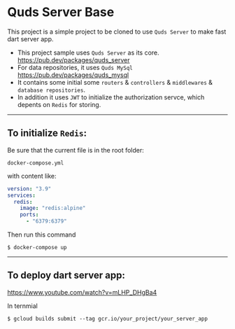 # Quds Server Base
This project is a simple project to be cloned to use `Quds Server` to make fast dart server app.

* This project sample uses `Quds Server` as its core.
https://pub.dev/packages/quds_server
* For data repositories, it uses `Quds MySql`
https://pub.dev/packages/quds_mysql
* It contains some initial some `routers` & `controllers` & `middlewares` & `database repositories`.
* In addition it uses `JWT` to initialize the authorization servce, which depents on `Redis` for storing.
---
## To initialize `Redis`:
 Be sure that the current file is in the root folder:

`docker-compose.yml`

with content like:
```yaml
version: "3.9"
services:
  redis:
    image: "redis:alpine"
    ports:
      - "6379:6379"
```
Then run this command
```shell
$ docker-compose up
```

---
## To deploy dart server app:
https://www.youtube.com/watch?v=mLHP_DHgBa4

In ternmial 
```shell
$ gcloud builds submit --tag gcr.io/your_project/your_server_app
```